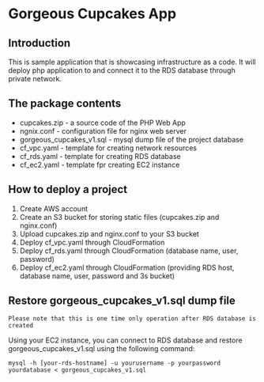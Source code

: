 # Gorgeous Cupcakes App

## Introduction

This is sample application that is showcasing infrastructure as a code. It will deploy php application to and connect it to the RDS database through private network.

## The package contents

- cupcakes.zip - a source code of the PHP Web App
- ngnix.conf - configuration file for nginx web server
- gorgeous_cupcakes_v1.sql - mysql dump file of the project database
- cf_vpc.yaml - template for creating network resources
- cf_rds.yaml - template for creating RDS database
- cf_ec2.yaml - template fpr creating EC2 instance

## How to deploy a project

1. Create AWS account
2. Create an S3 bucket for storing static files (cupcakes.zip and nginx.conf)
3. Upload cupcakes.zip and nginx.conf to your S3 bucket
4. Deploy cf_vpc.yaml through CloudFormation
5. Deploy cf_rds.yaml through CloudFormation (database name, user, password)
6. Deploy cf_ec2.yaml through CloudFormation (providing RDS host, database name, user, password and 3s bucket)

## Restore gorgeous_cupcakes_v1.sql dump file

`Please note that this is one time only operation after RDS database is created`

Using your EC2 instance, you can connect to RDS database and restore gorgeous_cupcakes_v1.sql using the following command:

`mysql -h [your-rds-hostname] -u yourusername -p yourpassword yourdatabase < gorgeous_cupcakes_v1.sql`

